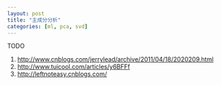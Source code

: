 ```yaml
---
layout: post
title: "主成分分析"
categories: [ml, pca, svd]
---
```


TODO 

1. http://www.cnblogs.com/jerrylead/archive/2011/04/18/2020209.html
2. http://www.tuicool.com/articles/y6BFFf
3. http://leftnoteasy.cnblogs.com/

